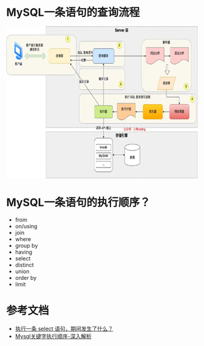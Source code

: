 # MySQL一条语句的查询流程
<img src="images/mysql查询流程.webp" alt="Image" height="400">

# MySQL一条语句的执行顺序？
 - from
 - on/using
 - join
 - where
 - group by
 - having
 - select
 - distinct
 - union
 - order by
 - limit

# 参考文档
- [执行一条 select 语句，期间发生了什么？](https://www.xiaolincoding.com/mysql/base/how_select.html)
- [Mysql关键字执行顺序-深入解析](https://developer.aliyun.com/article/1131899)
